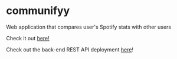 # communifyy
Web application that compares user's Spotify stats with other users

Check it out [here!](https://kevink856.github.io/communifyy)

Check out the back-end REST API deployment [here](https://github.com/kevink856/communifyy-server)!
